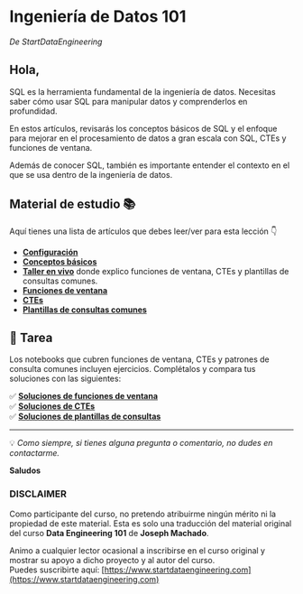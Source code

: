 # Ingeniería de Datos 101  
_De StartDataEngineering_  

## Hola,  

SQL es la herramienta fundamental de la ingeniería de datos. Necesitas saber cómo usar SQL para manipular datos y comprenderlos en profundidad.  

En estos artículos, revisarás los conceptos básicos de SQL y el enfoque para mejorar en el procesamiento de datos a gran escala con SQL, CTEs y funciones de ventana.  

Además de conocer SQL, también es importante entender el contexto en el que se usa dentro de la ingeniería de datos.  

## Material de estudio 📚  

Aquí tienes una lista de artículos que debes leer/ver para esta lección 👇  

- **[Configuración](#)**  
- **[Conceptos básicos](#)**  
- **[Taller en vivo](#)** donde explico funciones de ventana, CTEs y plantillas de consultas comunes.  
- **[Funciones de ventana](#)**  
- **[CTEs](#)**  
- **[Plantillas de consultas comunes](#)**  

## 📝 Tarea  
Los notebooks que cubren funciones de ventana, CTEs y patrones de consulta comunes incluyen ejercicios. Complétalos y compara tus soluciones con las siguientes:  

✅ **[Soluciones de funciones de ventana](#)**  
✅ **[Soluciones de CTEs](#)**  
✅ **[Soluciones de plantillas de consultas](#)**  

---  

💡 _Como siempre, si tienes alguna pregunta o comentario, no dudes en contactarme._  

**Saludos**  

### DISCLAIMER  
Como participante del curso, no pretendo atribuirme ningún mérito ni la propiedad de este material. Esta es solo una traducción del material original del curso **Data Engineering 101** de **Joseph Machado**.  

Animo a cualquier lector ocasional a inscribirse en el curso original y mostrar su apoyo a dicho proyecto y al autor del curso.  
Puedes suscribirte aquí: [https://www.startdataengineering.com](https://www.startdataengineering.com)  
